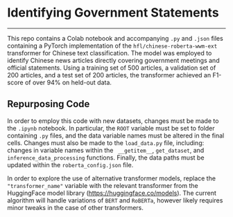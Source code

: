 # Identifying Government Statements
---
This repo contains a Colab notebook and accompanying `.py` and `.json` files containing a PyTorch implementation of the  `hfl/chinese-roberta-wwm-ext` transformer for Chinese text classification. The model was employed to identify Chinese news articles directly covering government meetings and official statements. Using a training set of 500 articles, a validation set of 200 articles, and a test set of 200 articles, the transformer achieved an F1-score of over 94% on held-out data. 

**Repurposing Code**
---
In order to employ this code with new datasets, changes must be made to the `.ipynb` notebook. In particular, the `ROOT` variable must be set to folder containing `.py` files, and the data variable names must be altered in the final cells. Changes must also be made to the `load_data.py` file, including: changes in variable names within the  ` __getitem__`, `get_dataset`, and `inference_data_processing` functions. Finally, the data paths must be updated within the `roberta_config.json` file.

In order to explore the use of alternative transformer models, replace the `"transformer_name"` variable with the relevant transformer from the HuggingFace model library (https://huggingface.co/models). The current algorithm will handle variations of `BERT` and `RoBERTa`, however likely requires minor tweaks in the case of other transformers.

